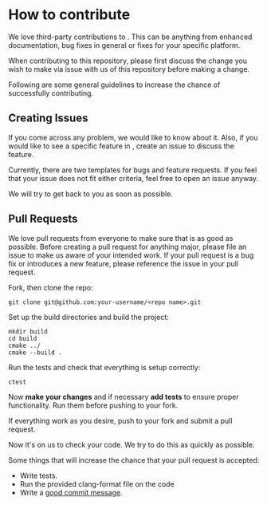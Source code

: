# How to contribute
We love third-party contributions to <myProject>. This can be anything from enhanced 
documentation, bug fixes in general or fixes for your specific platform. 

When contributing to this repository, please first discuss the change you wish 
to make via issue with us of this repository before making a change.

Following are some general guidelines to increase the chance of successfully 
contributing.

## Creating Issues
If you come across any problem, we would like to know about it. Also, if you would like to 
see a specific feature in <myProject>, create an issue to discuss the feature. 

Currently, there are two templates for bugs and feature requests. If you feel that your issue
does not fit either criteria, feel free to open an issue anyway.

We will try to get back to you as soon as possible.

## Pull Requests
We love pull requests from everyone to make sure that <myProject> is as good as possible.
Before creating a pull request for anything major, please file an issue to make us aware 
of your intended work. If your pull request is a bug fix or introduces a new feature, 
please reference the issue in your pull request.

Fork, then clone the repo:
```shell script
git clone git@github.com:your-username/<repo name>.git
```
Set up the build directories and build the project:
```shell script
mkdir build
cd build 
cmake ../
cmake --build .
```
Run the tests and check that everything is setup correctly:
```shell script
ctest
```
Now **make your changes** and if necessary **add tests** to ensure proper functionality. 
Run them before pushing to your fork.

If everything work as you desire, push to your fork and submit a pull request.

Now it's on us to check your code. We try to do this as quickly as possible.

Some things that will increase the chance that your pull request is accepted:

* Write tests.
* Run the provided clang-format file on the code
* Write a [good commit message][commit].

[commit]: http://tbaggery.com/2008/04/19/a-note-about-git-commit-messages.html
